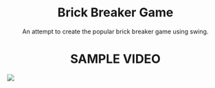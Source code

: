 <h1 align="center">Brick Breaker Game</h1>

<p align="center">An attempt to create the popular brick breaker game using swing.</p>

<h1 align="center">SAMPLE VIDEO</h1>
<img src="https://user-images.githubusercontent.com/85928033/141236595-2901baad-7909-484c-8071-3b2d721ebdef.gif">
